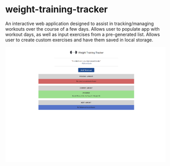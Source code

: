 # weight-training-tracker

An interactive web application designed to assist in tracking/managing workouts over the course of a few days.
Allows user to populate app with workout days, as well as input exercises from a pre-generated list.
Allows user to create custom exercises and have them saved in local storage.

![screenshot](assets/images/WTT_Screenshot.png)
